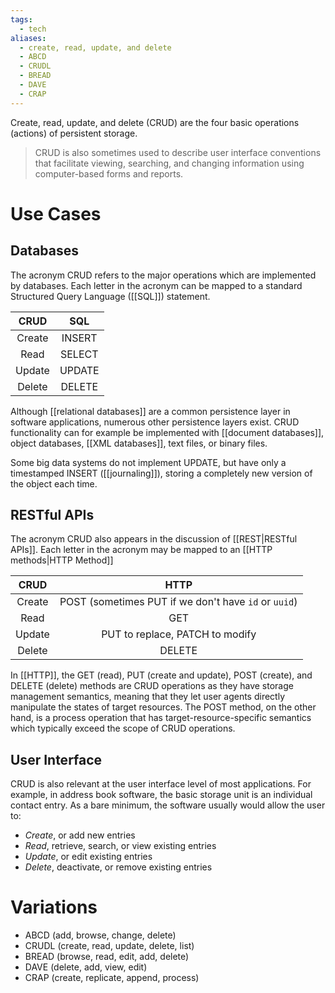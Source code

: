 ```yaml
---
tags:
  - tech
aliases:
  - create, read, update, and delete
  - ABCD
  - CRUDL
  - BREAD
  - DAVE
  - CRAP
---
```

Create, read, update, and delete (CRUD) are the four basic operations (actions) of persistent storage.
> CRUD is also sometimes used to describe user interface conventions that facilitate viewing, searching, and changing information using computer-based forms and reports.

# Use Cases
## Databases
The acronym CRUD refers to the major operations which are implemented by databases.
Each letter in the acronym can be mapped to a standard Structured Query Language ([[SQL]]) statement.

|  CRUD  |  SQL   |
| :----: | :----: |
| Create | INSERT |
|  Read  | SELECT |
| Update | UPDATE |
| Delete | DELETE |
Although [[relational databases]] are a common persistence layer in software applications, numerous other persistence layers exist. 
CRUD functionality can for example be implemented with [[document databases]], object databases, [[XML databases]], text files, or binary files.

Some big data systems do not implement UPDATE, but have only a timestamped INSERT ([[journaling]]), storing a completely new version of the object each time.

## RESTful APIs
The acronym CRUD also appears in the discussion of [[REST|RESTful APIs]].
Each letter in the acronym may be mapped to an [[HTTP methods|HTTP Method]]

|  CRUD  |                         HTTP                         |
| :----: | :--------------------------------------------------: |
| Create | POST (sometimes PUT if we don't have `id` or `uuid`) |
|  Read  |                         GET                          |
| Update |           PUT to replace, PATCH to modify            |
| Delete |                        DELETE                        |
In [[HTTP]], the GET (read), PUT (create and update), POST (create), and DELETE (delete) methods are CRUD operations as they have storage management semantics, meaning that they let user agents directly manipulate the states of target resources.
The POST method, on the other hand, is a process operation that has target-resource-specific semantics which typically exceed the scope of CRUD operations.

## User Interface
CRUD is also relevant at the user interface level of most applications.
For example, in address book software, the basic storage unit is an individual contact entry.
As a bare minimum, the software usually would allow the user to:
- _Create_, or add new entries
- _Read_, retrieve, search, or view existing entries
- _Update_, or edit existing entries
- _Delete_, deactivate, or remove existing entries

# Variations
- ABCD (add, browse, change, delete)
- CRUDL (create, read, update, delete, list)
- BREAD (browse, read, edit, add, delete)
- DAVE (delete, add, view, edit)
- CRAP (create, replicate, append, process)